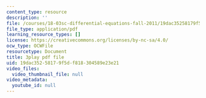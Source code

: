 ```yaml
---
content_type: resource
description: ''
file: /courses/18-03sc-differential-equations-fall-2011/19dac35258179f5df818304589e23e21_MCrDzhpu3-s.pdf
file_type: application/pdf
learning_resource_types: []
license: https://creativecommons.org/licenses/by-nc-sa/4.0/
ocw_type: OCWFile
resourcetype: Document
title: 3play pdf file
uid: 19dac352-5817-9f5d-f818-304589e23e21
video_files:
  video_thumbnail_file: null
video_metadata:
  youtube_id: null
---
```

